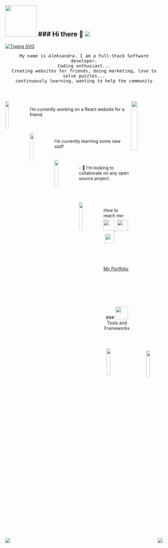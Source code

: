 ## <img src="https://digitalnimarketinga3d.com/wp-content/uploads/2021/05/A3D-1.png" width="100px " /> ### Hi there 👋  ![](https://komarev.com/ghpvc/?username=digia3d)

[![Typing SVG](https://readme-typing-svg.herokuapp.com?font=Architects+Daughter&color=121ef5&size=30&lines=Hey!+It's+Alex!;I'm+a+Full+Stack+developer...;I'm+a+CRAZY+cat+fan;And+I'm+a+proud+GitHub+user)](https://git.io/typing-svg)
<p align="center" >
  <samp>
    My name is <em>Aleksandra</em>. I am a Full-Stack Software developer. 
  <br/> Coding enthusiast...  
      <br/>
Creating websites for friends, doing marketing, love to solve puzzles...
          <br/>          
continuously learning, wanting to help the community
  </samp>
  <br/>
  <br/>
  <br/>
</p>

### <img src="https://media.giphy.com/media/VTtANKl0beDFQRLDTh/giphy.gif" align="right"  width="20%"/>

###  <img src="https://media.giphy.com/media/cmCEsJZHYBPels360q/giphy.gif" align="left"  width="15%"/>
</br>
I’m currently working on a React website for a friend.
</br>
</br>
</br>
</br>
  <img src="https://media.giphy.com/media/uGd4JqzJYaDVKbFlh4/giphy.gif" align="left"  width="15%"/> </br>  I’m currently learning some new staff
 </br>
</br>
</br>
<img src="https://media.giphy.com/media/7EhiahshVQJMWngK3U/giphy.gif" align="left"  width="15%"/> </br>- 👯 I’m looking to collaborate on any open source project.
</br></br></br></br></br>
<img src="https://media.giphy.com/media/stdqoZQtv5JVM1mI1j/giphy.gif" align="left"  width="15%"/> </br> How to reach me:   <a href="https://twitter.com/ujvari65">
    <img src="https://raw.githubusercontent.com/alexnaiman/alexnaiman/master/resources/twitter.svg" height="35px"  />
  </a>
  
   <a href="https://www.linkedin.com/in/aleksandra-ujvari-85235a210/">
    <img src="https://raw.githubusercontent.com/alexnaiman/alexnaiman/master/resources/linkedin.webp" height="35px" style="margin: 5px;" />
  </a>
    <a href="mailto:ujvari65@gmail.com">
    <img src="https://raw.githubusercontent.com/alexnaiman/alexnaiman/master/resources/gmail.png" height="30px" style="margin: 5px;" />
  </a>
  </br></br></br></br></br>
      <a href="https://fantastic-alex-portfolio.netlify.app/">My Portfolio
    <img src="https://github.com/digia3d/react-portfolio/raw/main/src/assets/projects/Portfolio.png" align="left"  width="15%" style="margin: 10px;" />
  </a>
  
  </br></br></br></br></br>
  
 <p align="center">  ###  <img src="https://raw.githubusercontent.com/alexnaiman/alexnaiman/master/resources/pickaxe.png" width="40px" font-weight: "bold" />  Tools and Frameworks</p>
  <p align="center">
  </br></br>
      <img src="https://digitalnimarketinga3d.com/wp-content/uploads/2023/02/Skills.png" height="15%" style="vertical-align:top margin:6px 4px" />
             
  </p>
             

   <p align="right">         
<img align="left" src="https://github-readme-stats.vercel.app/api?username=digia3d&theme=tokyonight&show_icons=true" />
  <img  float="right" src="https://github-readme-stats.vercel.app/api/top-langs/?username=digia3d&theme=tokyonight&show_icons=true" />
</p>
 


<!--
**digia3d/digia3d** is a ✨ _special_ ✨ repository because its `README.md` (this file) appears on your GitHub profile.

Here are some ideas to get you started:



- 🤔 I’m looking for help with ...
- 💬 Ask me about ...
- 📫  ...
- 😄 Pronouns: ...
- ⚡ Fun fact: ...
-->
